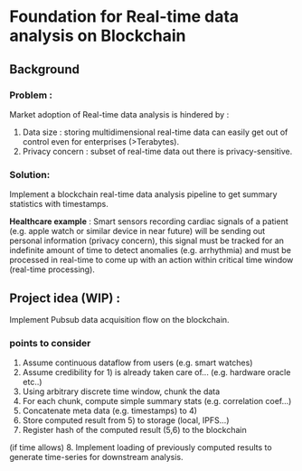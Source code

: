 # Foundation for Real-time data analysis on Blockchain 

## Background
### Problem : 
Market adoption of Real-time data analysis is hindered by : 
1) Data size : storing multidimensional real-time data can easily get out of control even for enterprises (>Terabytes).
2) Privacy concern : subset of real-time data out there is privacy-sensitive. 
### Solution:
Implement a blockchain real-time data analysis pipeline to get summary statistics with timestamps.

**Healthcare example** : Smart sensors recording cardiac signals of a patient (e.g. apple watch or similar device in near future) will be sending out personal information (privacy concern), this signal must be tracked for an indefinite amount of time to detect anomalies (e.g. arrhythmia) and must be processed in real-time to come up with an action within critical time window (real-time processing).

## Project idea (WIP) : 
Implement Pubsub data acquisition flow on the blockchain.

### points to consider 
1. Assume continuous dataflow from users (e.g. smart watches) 
2. Assume credibility for 1) is already taken care of... (e.g. hardware oracle etc..) 
3. Using arbitrary discrete time window, chunk the data
4. For each chunk, compute simple summary stats (e.g. correlation coef...)
5. Concatenate meta data (e.g. timestamps) to 4)
6. Store computed result from 5) to storage (local, IPFS...)
7. Register hash of the computed result (5,6) to the blockchain

(if time allows) 8. Implement loading of previously computed results to generate time-series for downstream analysis. 
